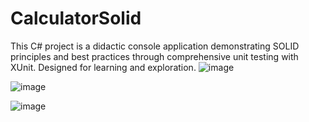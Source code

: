 # CalculatorSolid
This C# project is a didactic console application demonstrating SOLID principles and best practices through comprehensive unit testing with XUnit. Designed for learning and exploration.
![image](https://github.com/user-attachments/assets/360c6c90-9ba2-4b16-a489-018da758285d)

![image](https://github.com/user-attachments/assets/6cef53df-0e7d-4cba-8a51-2ae660807bca)

![image](https://github.com/user-attachments/assets/15333938-42d8-4f66-b27d-229931454a74)


